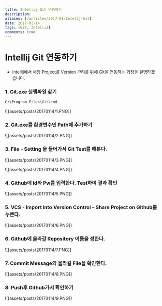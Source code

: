 ```yaml
---
title: Intellij Git 연동하기
description: 
aliases: [/articles/2017-01/Intellj-Git]
date: 2017-01-14
tags: [Git, IntelliJ]
comments: true
---
```

# Intellij Git 연동하기
- Intellij에서 해당 Project를 Version 관리를 위해 Git을 연동하는 과정을 설명하겠습니다.

### 1. Git.exe 실행파일 찾기

```bash
C:\Program Files\Git\cmd
```

![[assets/posts/20170114/1.PNG]]

### 2. Git.exe를 환경변수인 Path에 추가하기

![[assets/posts/20170114/2.PNG]]

### 3. File - Setting 을 들어가서 Git Test를 해본다.

![[assets/posts/20170114/3.PNG]]

![[assets/posts/20170114/4.PNG]]

### 4. Github에 Id와 Pw를 입력한다. Test하여 결과 확인

![[assets/posts/20170114/5.PNG]]

### 5. VCS - Import into Version Control - Share Project on Github를 누른다.

![[assets/posts/20170114/6.PNG]]

### 6. Github에 올라갈 Repository 이름을 정한다.

![[assets/posts/20170114/7.PNG]]

### 7. Commit Message와 올라갈 File을 확인한다.

![[assets/posts/20170114/8.PNG]]

### 8. Push후 Github가서 확인하기

![[assets/posts/20170114/9.PNG]]

